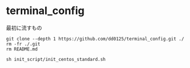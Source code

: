 # terminal_config

最初に流すもの

```shell
git clone --depth 1 https://github.com/dd0125/terminal_config.git ./
rm -fr ./.git
rm README.md

sh init_script/init_centos_standard.sh
```